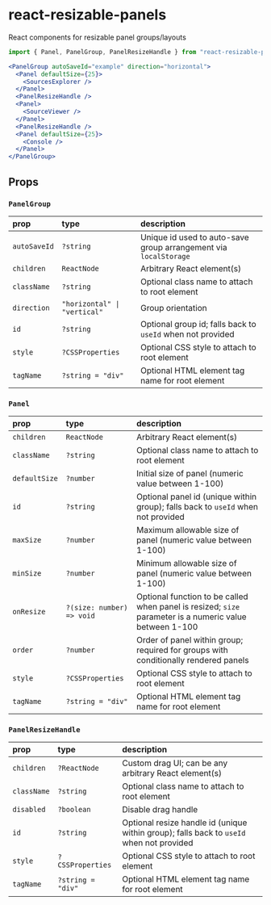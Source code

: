 # react-resizable-panels
React components for resizable panel groups/layouts

```jsx
import { Panel, PanelGroup, PanelResizeHandle } from "react-resizable-panels";

<PanelGroup autoSaveId="example" direction="horizontal">
  <Panel defaultSize={25}>
    <SourcesExplorer />
  </Panel>
  <PanelResizeHandle />
  <Panel>
    <SourceViewer />
  </Panel>
  <PanelResizeHandle />
  <Panel defaultSize={25}>
    <Console />
  </Panel>
</PanelGroup>
```

## Props

### `PanelGroup`
| prop         | type                        | description
| :----------- | :-------------------------- | :---
| `autoSaveId` | `?string`                   | Unique id used to auto-save group arrangement via `localStorage`
| `children`   | `ReactNode`                 | Arbitrary React element(s)
| `className`  | `?string`                   | Optional class name to attach to root element
| `direction`  | `"horizontal" \| "vertical"` | Group orientation
| `id`         | `?string`                   | Optional group id; falls back to `useId` when not provided
| `style`      | `?CSSProperties`            | Optional CSS style to attach to root element
| `tagName`    | `?string = "div"`           | Optional HTML element tag name for root element

### `Panel`
| prop          | type                      | description
| :------------ | :------------------------ | :---
| `children`    | `ReactNode`               | Arbitrary React element(s)
| `className`   | `?string`                 | Optional class name to attach to root element
| `defaultSize` | `?number`                 | Initial size of panel (numeric value between 1-100)
| `id`          | `?string`                 | Optional panel id (unique within group); falls back to `useId` when not provided
| `maxSize`     | `?number`                 | Maximum allowable size of panel (numeric value between 1-100)
| `minSize`     | `?number`                 | Minimum allowable size of panel (numeric value between 1-100)
| `onResize`    | `?(size: number) => void` | Optional function to be called when panel is resized; `size` parameter is a numeric value between 1-100
| `order`       | `?number`                 | Order of panel within group; required for groups with conditionally rendered panels
| `style`       | `?CSSProperties`          | Optional CSS style to attach to root element
| `tagName`     | `?string = "div"`         | Optional HTML element tag name for root element

### `PanelResizeHandle`
| prop          | type              | description
| :------------ | :---------------- | :---
| `children`    | `?ReactNode`      | Custom drag UI; can be any arbitrary React element(s)
| `className`   | `?string`         | Optional class name to attach to root element
| `disabled`    | `?boolean`        | Disable drag handle
| `id`          | `?string`         | Optional resize handle id (unique within group); falls back to `useId` when not provided
| `style`       | `?CSSProperties`  | Optional CSS style to attach to root element
| `tagName`     | `?string = "div"` | Optional HTML element tag name for root element